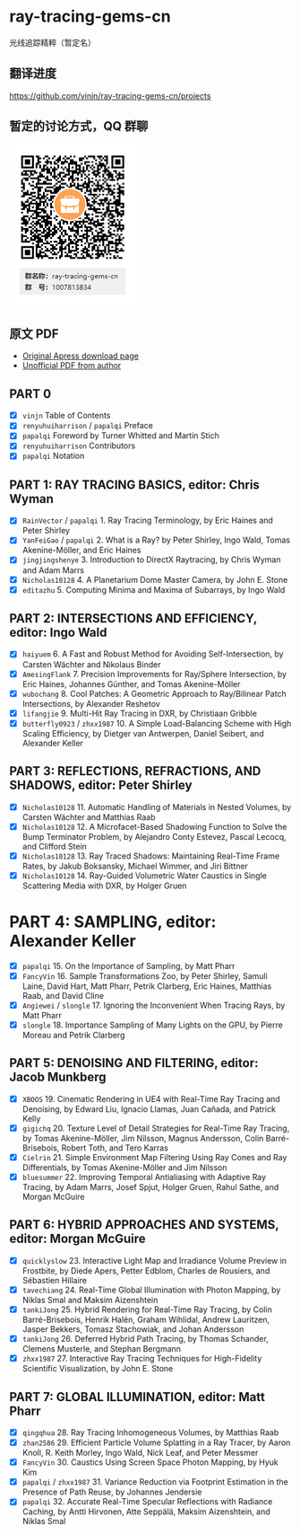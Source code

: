 # ray-tracing-gems-cn
光线追踪精粹（暂定名）

## 翻译进度
https://github.com/vinjn/ray-tracing-gems-cn/projects

## 暂定的讨论方式，QQ 群聊

![](media/qq-group.png)

## 原文 PDF
- [Original Apress download page](https://link.springer.com/book/10.1007/978-1-4842-4427-2)
- [Unofficial PDF from author](http://www.realtimerendering.com/raytracinggems/unofficial_RayTracingGems_v1.4.pdf)

## PART 0
- [x] `vinjn` Table of Contents
- [x] `renyuhuiharrison` / `papalqi` Preface
- [x] `papalqi` Foreword by Turner Whitted and Martin Stich
- [x] `renyuhuiharrison` Contributors
- [x] `papalqi` Notation

## PART 1: RAY TRACING BASICS, editor: Chris Wyman
- [x] `RainVector` / `papalqi` 1. Ray Tracing Terminology, by Eric Haines and Peter Shirley
- [x] `YanFeiGao` / `papalqi` 2. What is a Ray? by Peter Shirley, Ingo Wald, Tomas Akenine-Möller, and Eric Haines
- [x] `jingjingshenye` 3. Introduction to DirectX Raytracing, by Chris Wyman and Adam Marrs
- [x] `Nicholas10128` 4. A Planetarium Dome Master Camera, by John E. Stone
- [x] `editazhu` 5. Computing Minima and Maxima of Subarrays, by Ingo Wald

## PART 2: INTERSECTIONS AND EFFICIENCY, editor: Ingo Wald
- [x] `haiyuem` 6. A Fast and Robust Method for Avoiding Self-Intersection, by Carsten Wächter and Nikolaus Binder
- [x] `AmesingFlank` 7. Precision Improvements for Ray/Sphere Intersection, by Eric Haines, Johannes Günther, and Tomas Akenine-Möller
- [x] `wubochang` 8. Cool Patches: A Geometric Approach to Ray/Bilinear Patch Intersections, by Alexander Reshetov
- [x] `lifangjie` 9. Multi-Hit Ray Tracing in DXR, by Christiaan Gribble
- [x] `butterfly0923` / `zhxx1987` 10. A Simple Load-Balancing Scheme with High Scaling Efficiency, by Dietger van Antwerpen, Daniel Seibert, and Alexander Keller

## PART 3: REFLECTIONS, REFRACTIONS, AND SHADOWS, editor: Peter Shirley
- [x] `Nicholas10128` 11. Automatic Handling of Materials in Nested Volumes, by Carsten Wächter and Matthias Raab
- [x] `Nicholas10128` 12. A Microfacet-Based Shadowing Function to Solve the Bump Terminator Problem, by Alejandro Conty Estevez, Pascal Lecocq, and Clifford Stein
- [x] `Nicholas10128` 13. Ray Traced Shadows: Maintaining Real-Time Frame Rates, by Jakub Boksansky, Michael Wimmer, and Jiri Bittner
- [x] `Nicholas10128` 14. Ray-Guided Volumetric Water Caustics in Single Scattering Media with DXR, by Holger Gruen

PART 4: SAMPLING, editor: Alexander Keller
=
- [x] `papalqi` 15. On the Importance of Sampling, by Matt Pharr
- [x] `FancyVin` 16. Sample Transformations Zoo, by Peter Shirley, Samuli Laine, David Hart, Matt Pharr, Petrik Clarberg, Eric Haines, Matthias Raab, and David Cline
- [x] `Angiewei` / `slongle` 17. Ignoring the Inconvenient When Tracing Rays, by Matt Pharr
- [x] `slongle` 18. Importance Sampling of Many Lights on the GPU, by Pierre Moreau and Petrik Clarberg

## PART 5: DENOISING AND FILTERING, editor: Jacob Munkberg
- [x] `XBOOS` 19. Cinematic Rendering in UE4 with Real-Time Ray Tracing and Denoising, by Edward Liu, Ignacio Llamas, Juan Cañada, and Patrick Kelly
- [x] `gigichq` 20. Texture Level of Detail Strategies for Real-Time Ray Tracing, by Tomas Akenine-Möller, Jim Nilsson, Magnus Andersson, Colin Barré-Brisebois, Robert Toth, and Tero Karras
- [x] `Cielrin` 21. Simple Environment Map Filtering Using Ray Cones and Ray Differentials, by Tomas Akenine-Möller and Jim Nilsson
- [x] `bluesummer` 22. Improving Temporal Antialiasing with Adaptive Ray Tracing, by Adam Marrs, Josef Spjut, Holger Gruen, Rahul Sathe, and Morgan McGuire

## PART 6: HYBRID APPROACHES AND SYSTEMS, editor: Morgan McGuire
- [x] `quicklyslow` 23. Interactive Light Map and Irradiance Volume Preview in Frostbite, by Diede Apers, Petter Edblom, Charles de Rousiers, and Sébastien Hillaire
- [x] `tavechiang` 24. Real-Time Global Illumination with Photon Mapping, by Niklas Smal and Maksim Aizenshtein
- [x] `tankiJong` 25. Hybrid Rendering for Real-Time Ray Tracing, by Colin Barré-Brisebois, Henrik Halén, Graham Wihlidal, Andrew Lauritzen, Jasper Bekkers, Tomasz Stachowiak, and Johan Andersson
- [x] `tankiJong` 26. Deferred Hybrid Path Tracing, by Thomas Schander, Clemens Musterle, and Stephan Bergmann
- [x] `zhxx1987` 27. Interactive Ray Tracing Techniques for High-Fidelity Scientific Visualization, by John E. Stone

## PART 7: GLOBAL ILLUMINATION, editor: Matt Pharr
- [x] `qingqhua` 28. Ray Tracing Inhomogeneous Volumes, by Matthias Raab
- [x] `zhan2586` 29. Efficient Particle Volume Splatting in a Ray Tracer, by Aaron Knoll, R. Keith Morley, Ingo Wald, Nick Leaf, and Peter Messmer
- [x] `FancyVin` 30. Caustics Using Screen Space Photon Mapping, by Hyuk Kim
- [x] `papalqi` / `zhxx1987` 31. Variance Reduction via Footprint Estimation in the Presence of Path Reuse, by Johannes Jendersie
- [x] `papalqi` 32. Accurate Real-Time Specular Reflections with Radiance Caching, by Antti Hirvonen, Atte Seppälä, Maksim Aizenshtein, and Niklas Smal
